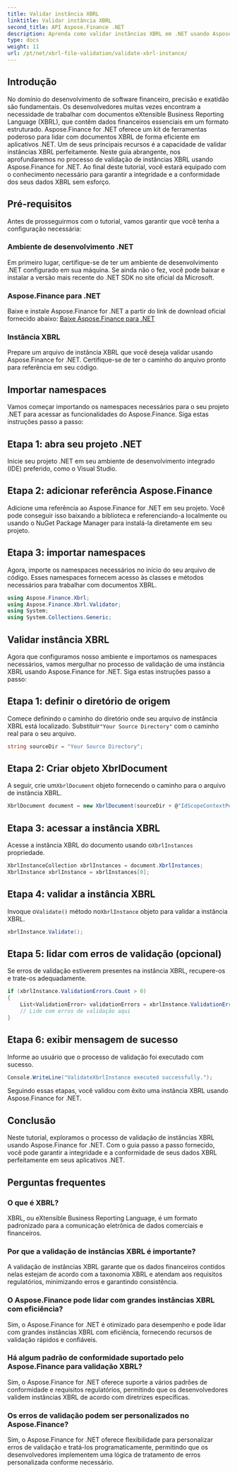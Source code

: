 ```yaml
---
title: Validar instância XBRL
linktitle: Validar instância XBRL
second_title: API Aspose.Finance .NET
description: Aprenda como validar instâncias XBRL em .NET usando Aspose.Finance. Garanta a integridade e a conformidade dos dados sem esforço. #Aspose #Finanças #XBRL
type: docs
weight: 11
url: /pt/net/xbrl-file-validation/validate-xbrl-instance/
---
```

## Introdução
No domínio do desenvolvimento de software financeiro, precisão e exatidão são fundamentais. Os desenvolvedores muitas vezes encontram a necessidade de trabalhar com documentos eXtensible Business Reporting Language (XBRL), que contêm dados financeiros essenciais em um formato estruturado. Aspose.Finance for .NET oferece um kit de ferramentas poderoso para lidar com documentos XBRL de forma eficiente em aplicativos .NET. Um de seus principais recursos é a capacidade de validar instâncias XBRL perfeitamente. Neste guia abrangente, nos aprofundaremos no processo de validação de instâncias XBRL usando Aspose.Finance for .NET. Ao final deste tutorial, você estará equipado com o conhecimento necessário para garantir a integridade e a conformidade dos seus dados XBRL sem esforço.
## Pré-requisitos
Antes de prosseguirmos com o tutorial, vamos garantir que você tenha a configuração necessária:
### Ambiente de desenvolvimento .NET
Em primeiro lugar, certifique-se de ter um ambiente de desenvolvimento .NET configurado em sua máquina. Se ainda não o fez, você pode baixar e instalar a versão mais recente do .NET SDK no site oficial da Microsoft.
### Aspose.Finance para .NET
Baixe e instale Aspose.Finance for .NET a partir do link de download oficial fornecido abaixo:
[Baixe Aspose.Finance para .NET](https://releases.aspose.com/finance/net/)
### Instância XBRL
Prepare um arquivo de instância XBRL que você deseja validar usando Aspose.Finance for .NET. Certifique-se de ter o caminho do arquivo pronto para referência em seu código.
## Importar namespaces
Vamos começar importando os namespaces necessários para o seu projeto .NET para acessar as funcionalidades do Aspose.Finance. Siga estas instruções passo a passo:
## Etapa 1: abra seu projeto .NET
Inicie seu projeto .NET em seu ambiente de desenvolvimento integrado (IDE) preferido, como o Visual Studio.
## Etapa 2: adicionar referência Aspose.Finance
Adicione uma referência ao Aspose.Finance for .NET em seu projeto. Você pode conseguir isso baixando a biblioteca e referenciando-a localmente ou usando o NuGet Package Manager para instalá-la diretamente em seu projeto.
## Etapa 3: importar namespaces
Agora, importe os namespaces necessários no início do seu arquivo de código. Esses namespaces fornecem acesso às classes e métodos necessários para trabalhar com documentos XBRL.
```csharp
using Aspose.Finance.Xbrl;
using Aspose.Finance.Xbrl.Validator;
using System;
using System.Collections.Generic;
```
## Validar instância XBRL
Agora que configuramos nosso ambiente e importamos os namespaces necessários, vamos mergulhar no processo de validação de uma instância XBRL usando Aspose.Finance for .NET. Siga estas instruções passo a passo:
## Etapa 1: definir o diretório de origem
 Comece definindo o caminho do diretório onde seu arquivo de instância XBRL está localizado. Substituir`"Your Source Directory"` com o caminho real para o seu arquivo.
```csharp
string sourceDir = "Your Source Directory";
```
## Etapa 2: Criar objeto XbrlDocument
 A seguir, crie um`XbrlDocument` objeto fornecendo o caminho para o arquivo de instância XBRL.
```csharp
XbrlDocument document = new XbrlDocument(sourceDir + @"IdScopeContextPeriodStartAfterEnd.xml");
```
## Etapa 3: acessar a instância XBRL
 Acesse a instância XBRL do documento usando o`XbrlInstances` propriedade.
```csharp
XbrlInstanceCollection xbrlInstances = document.XbrlInstances;
XbrlInstance xbrlInstance = xbrlInstances[0];
```
## Etapa 4: validar a instância XBRL
 Invoque o`Validate()` método no`XbrlInstance` objeto para validar a instância XBRL.
```csharp
xbrlInstance.Validate();
```
## Etapa 5: lidar com erros de validação (opcional)
Se erros de validação estiverem presentes na instância XBRL, recupere-os e trate-os adequadamente.
```csharp
if (xbrlInstance.ValidationErrors.Count > 0)
{
    List<ValidationError> validationErrors = xbrlInstance.ValidationErrors;
    // Lide com erros de validação aqui
}
```
## Etapa 6: exibir mensagem de sucesso
Informe ao usuário que o processo de validação foi executado com sucesso.
```csharp
Console.WriteLine("ValidateXbrlInstance executed successfully.");
```
Seguindo essas etapas, você validou com êxito uma instância XBRL usando Aspose.Finance for .NET.
## Conclusão
Neste tutorial, exploramos o processo de validação de instâncias XBRL usando Aspose.Finance for .NET. Com o guia passo a passo fornecido, você pode garantir a integridade e a conformidade de seus dados XBRL perfeitamente em seus aplicativos .NET.
## Perguntas frequentes
### O que é XBRL?
XBRL, ou eXtensible Business Reporting Language, é um formato padronizado para a comunicação eletrônica de dados comerciais e financeiros.
### Por que a validação de instâncias XBRL é importante?
A validação de instâncias XBRL garante que os dados financeiros contidos nelas estejam de acordo com a taxonomia XBRL e atendam aos requisitos regulatórios, minimizando erros e garantindo consistência.
### O Aspose.Finance pode lidar com grandes instâncias XBRL com eficiência?
Sim, o Aspose.Finance for .NET é otimizado para desempenho e pode lidar com grandes instâncias XBRL com eficiência, fornecendo recursos de validação rápidos e confiáveis.
### Há algum padrão de conformidade suportado pelo Aspose.Finance para validação XBRL?
Sim, o Aspose.Finance for .NET oferece suporte a vários padrões de conformidade e requisitos regulatórios, permitindo que os desenvolvedores validem instâncias XBRL de acordo com diretrizes específicas.
### Os erros de validação podem ser personalizados no Aspose.Finance?
Sim, o Aspose.Finance for .NET oferece flexibilidade para personalizar erros de validação e tratá-los programaticamente, permitindo que os desenvolvedores implementem uma lógica de tratamento de erros personalizada conforme necessário.
